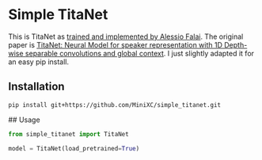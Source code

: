 # Simple TitaNet

This is TitaNet as [trained and implemented by Alessio Falai](https://github.com/Wadaboa/titanet).
The original paper is [TitaNet: Neural Model for speaker representation with 1D Depth-wise separable convolutions and global context](https://arxiv.org/abs/2110.04410).
I just slightly adapted it for an easy pip install.

## Installation

```
pip install git+https://github.com/MiniXC/simple_titanet.git
```


## Usage

```python
from simple_titanet import TitaNet

model = TitaNet(load_pretrained=True)
```

